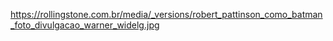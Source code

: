 https://rollingstone.com.br/media/_versions/robert_pattinson_como_batman_foto_divulgacao_warner_widelg.jpg
